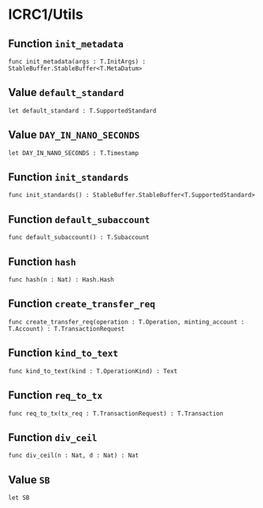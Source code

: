 # ICRC1/Utils

## Function `init_metadata`
``` motoko no-repl
func init_metadata(args : T.InitArgs) : StableBuffer.StableBuffer<T.MetaDatum>
```


## Value `default_standard`
``` motoko no-repl
let default_standard : T.SupportedStandard
```


## Value `DAY_IN_NANO_SECONDS`
``` motoko no-repl
let DAY_IN_NANO_SECONDS : T.Timestamp
```


## Function `init_standards`
``` motoko no-repl
func init_standards() : StableBuffer.StableBuffer<T.SupportedStandard>
```


## Function `default_subaccount`
``` motoko no-repl
func default_subaccount() : T.Subaccount
```


## Function `hash`
``` motoko no-repl
func hash(n : Nat) : Hash.Hash
```


## Function `create_transfer_req`
``` motoko no-repl
func create_transfer_req(operation : T.Operation, minting_account : T.Account) : T.TransactionRequest
```


## Function `kind_to_text`
``` motoko no-repl
func kind_to_text(kind : T.OperationKind) : Text
```


## Function `req_to_tx`
``` motoko no-repl
func req_to_tx(tx_req : T.TransactionRequest) : T.Transaction
```


## Function `div_ceil`
``` motoko no-repl
func div_ceil(n : Nat, d : Nat) : Nat
```


## Value `SB`
``` motoko no-repl
let SB
```

